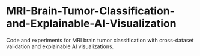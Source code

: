 # MRI-Brain-Tumor-Classification-and-Explainable-AI-Visualization
Code and experiments for MRI brain tumor classification with cross-dataset validation and explainable AI visualizations.
